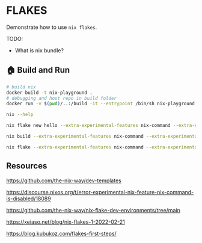 # FLAKES

Demonstrate how to use `nix flakes`.  

TODO:

* What is nix bundle?  

## 🏠 Build and Run

```sh
# build nix
docker build -t nix-playground .
# debugging and host repo in build folder
docker run -v $(pwd)/..:/build -it --entrypoint /bin/sh nix-playground    
``` 

```bash
nix --help

nix flake new hello --extra-experimental-features nix-command --extra-experimental-features flakes

nix build --extra-experimental-features nix-command --extra-experimental-features flakes

nix flake --extra-experimental-features nix-command --extra-experimental-features flakes
```

## Resources

https://github.com/the-nix-way/dev-templates

https://discourse.nixos.org/t/error-experimental-nix-feature-nix-command-is-disabled/18089

https://github.com/the-nix-way/nix-flake-dev-environments/tree/main

https://xeiaso.net/blog/nix-flakes-1-2022-02-21

https://blog.kubukoz.com/flakes-first-steps/

